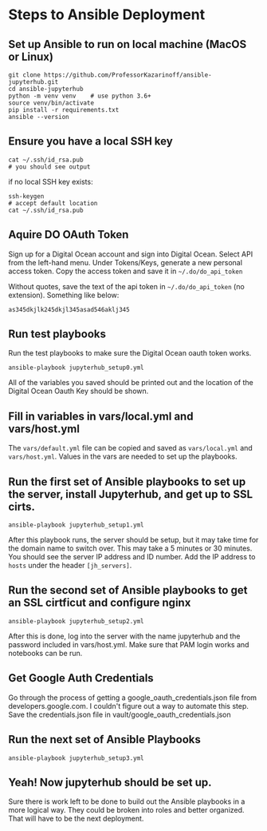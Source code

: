 # Steps to Ansible Deployment

## Set up Ansible to run on local machine (MacOS or Linux)

```text
git clone https://github.com/ProfessorKazarinoff/ansible-jupyterhub.git
cd ansible-jupyterhub
python -m venv venv    # use python 3.6+
source venv/bin/activate
pip install -r requirements.txt
ansible --version
```

## Ensure you have a local SSH key

```text
cat ~/.ssh/id_rsa.pub
# you should see output
```

if no local SSH key exists:

```text
ssh-keygen
# accept default location
cat ~/.ssh/id_rsa.pub
```

## Aquire DO OAuth Token

Sign up for a Digital Ocean account and sign into Digital Ocean. Select API from the left-hand menu. Under Tokens/Keys, generate a new personal access token. Copy the access token and save it in ```~/.do/do_api_token```

Without quotes, save the text of the api token in ```~/.do/do_api_token``` (no extension). Something like below:

```text
as345dkjlk245dkjl345asad546aklj345
```

## Run test playbooks

Run the test playbooks to make sure the Digital Ocean oauth token works.

```text
ansible-playbook jupyterhub_setup0.yml
```

All of the variables you saved should be printed out and the location of the Digital Ocean Oauth Key should be shown.

## Fill in variables in vars/local.yml and vars/host.yml

The ```vars/default.yml``` file can be copied and saved as ```vars/local.yml``` and ```vars/host.yml```. Values in the vars are needed to set up the playbooks.

## Run the first set of Ansible playbooks to set up the server, install Jupyterhub, and get up to SSL cirts.

```text
ansible-playbook jupyterhub_setup1.yml
```

After this playbook runs, the server should be setup, but it may take time for the domain name to switch over. This may take a 5 minutes or 30 minutes. You should see the server IP address and ID number. Add the IP address to ```hosts``` under the header ```[jh_servers]```.

## Run the second set of Ansible playbooks to get an SSL cirtficut and configure nginx

```text
ansible-playbook jupyterhub_setup2.yml
```

After this is done, log into the server with the name jupyterhub and the password included in vars/host.yml. Make sure that PAM login works and notebooks can be run.

## Get Google Auth Credentials

Go through the process of getting a google_oauth_credentials.json file from developers.google.com. I couldn't figure out a way to automate this step. Save the credentials.json file in vault/google_oauth_credentials.json

## Run the next set of Ansible Playbooks

```text
ansible-playbook jupyterhub_setup3.yml
```
 
## Yeah! Now jupyterhub should be set up.

Sure there is work left to be done to build out the Ansible playbooks in a more logical way. They could be broken into roles and better organized. That will have to be the next deployment.
